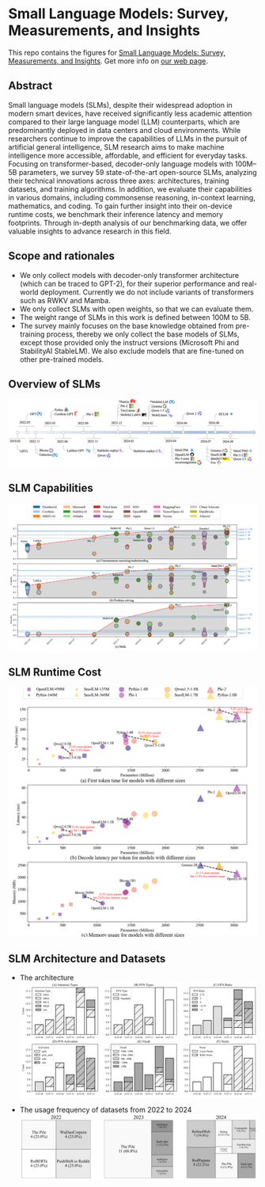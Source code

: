 # Small Language Models: Survey, Measurements, and Insights

This repo contains the figures for [Small Language Models: Survey, Measurements, and Insights](https://arxiv.org/abs/2409.15790).
Get more info on [our web page](https://ubiquitouslearning.github.io/TinyLLMLeaderBoard/#/slm).

## Abstract

Small language models (SLMs), despite their widespread adoption in modern smart devices, have received significantly less academic attention compared to their large language model (LLM) counterparts, which are predominantly deployed in data centers and cloud environments. While researchers continue to improve the capabilities of LLMs in the pursuit of artificial general intelligence, SLM research aims to make machine intelligence more accessible, affordable, and efficient for everyday tasks. Focusing on transformer-based, decoder-only language models with 100M–5B parameters, we survey 59 state-of-the-art open-source SLMs, analyzing their technical innovations across three axes: architectures, training datasets, and training algorithms. In addition, we evaluate their capabilities in various domains, including commonsense reasoning, in-context learning, mathematics, and coding. To gain further insight into their on-device runtime costs, we benchmark their inference latency and memory footprints. Through in-depth analysis of our benchmarking data, we offer valuable insights to advance research in this field.

## Scope and rationales

- We only collect models with decoder-only transformer architecture (which can be traced to GPT-2), for their superior performance and real-world deployment. Currently we do not include variants of transformers such as RWKV and Mamba. 
- We only collect SLMs with open weights, so that we can evaluate them.
- The weight range of SLMs in this work is defined between 100M to 5B. 
- The survey mainly focuses on the base knowledge obtained from pre-training process, thereby we only collect the base models of SLMs, except those provided only the instruct versions (Microsoft Phi and StabilityAI StableLM). We also exclude models that are fine-tuned on other pre-trained models.

## Overview of SLMs
![Overview of SLMs](figs/overview.png)

## SLM Capabilities
![SLM Capabilities](figs/SLM_Capabilities.png)

## SLM Runtime Cost
![SLM Runtime Cost](figs/latency_vs_parameters.png)

## SLM Architecture and Datasets
- The architecture
![SLM Architecture](figs/Figure-2b-[The%20architecture%20analysis%20of%20the%20SLM]-1.png)

- The usage frequency of datasets from 2022 to 2024
![SLM Datasets](figs/Figure-3-[The%20usage%20frequence%20of%20pre-training%20dataset]-1.png)



